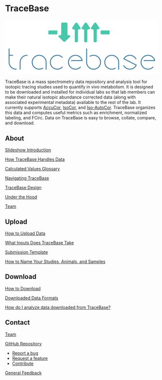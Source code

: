 # TraceBase

![TraceBase Logo](Attachments/TraceBase%20logo.png)

TraceBase is a mass spectrometry data repository and analysis tool for isotopic tracing studies used to quantify in vivo
metabolism.  It is designed to be downloaded and installed for individual labs so that lab members can make their
natural isotopic abundance corrected data (along with associated experimental metadata) available to the rest of the
lab.  It currently supports [AccuCor](https://doi.org/10.1021/acs.analchem.7b00396),
[IsoCor](https://doi.org/10.1093/bioinformatics/btz209), and [Iso-AutoCor](https://github.com/xxing9703/Iso-Autocorr).
TraceBase organizes this data and computes useful metrics such as enrichment, normalized labeling, and FCirc.  Data on
TraceBase is easy to browse, collate, compare, and download.

## About

[Slideshow Introduction](https://docs.google.com/presentation/d/1vIZvU5Q-hY7zUOC4fvMDuVONvQZR5jlC/edit?usp=sharing&ouid=102781029027637329166&rtpof=true&sd=true)

[How TraceBase Handles Data](About/How%20TraceBase%20Handles%20Data.md)

[Calculated Values Glossary](Values/Calculated%20Values%20Glossary.md)

[Navigating TraceBase](About/Navigating%20TraceBase.md)

[TraceBase Design](About/TraceBase%20Design.md)

[Under the Hood](About/Under%20the%20Hood.md)

[Team](About/Team.md)

## Upload

[How to Upload Data](Upload/How%20to%20Upload%20Data%20to%20TraceBase.md)

[What Inputs Does TraceBase Take](Upload/What%20Inputs%20Does%20TraceBase%20Take.md)

[Submission Template](Upload/How%20to%20Build%20a%20Submission/2%20-%20How%20to%20Fill%20In%20the%20Study%20Doc.md)

[How to Name Your Studies, Animals, and Samples](Upload/How%20to%20Name%20Your%20Studies,%20Animals,%20and%20Samples.md)

## Download

[How to Download](Download/How%20to%20Download.md)

[Downloaded Data Formats](Download/About%20the%20Data/Format%20of%20Downloaded%20Data.md)

[How do I analyze data downloaded from TraceBase?](Analysis/How%20to%20analyze%20data%20downloaded%20from%20TraceBase.md)

## Contact

[Team](About/Team.md)

[GitHub Repository](https://github.com/Princeton-LSI-ResearchComputing/tracebase)

* [Report a bug](https://github.com/Princeton-LSI-ResearchComputing/tracebase/issues/new?template=bug_report.md)
* [Request a feature](https://github.com/Princeton-LSI-ResearchComputing/tracebase/issues/new?template=feature_request.md)
* [Contribute](https://github.com/Princeton-LSI-ResearchComputing/tracebase/blob/main/CONTRIBUTING.md)

[General Feedback](https://docs.google.com/forms/d/e/1FAIpQLSdnYe_gvKdoELXexZ9508xO8o59F1WgXcWBNh-_oxYh9WfHPg/viewform?usp=pp_url&entry.1881422913=/TraceBaseDocs/TraceBaseDocs)

